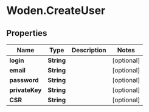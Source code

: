 # Woden.CreateUser

## Properties
Name | Type | Description | Notes
------------ | ------------- | ------------- | -------------
**login** | **String** |  | [optional] 
**email** | **String** |  | [optional] 
**password** | **String** |  | [optional] 
**privateKey** | **String** |  | [optional] 
**CSR** | **String** |  | [optional] 



